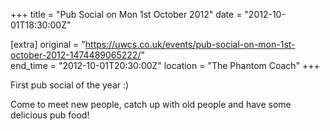 +++
title = "Pub Social on Mon 1st October 2012"
date = "2012-10-01T18:30:00Z"

[extra]
original = "https://uwcs.co.uk/events/pub-social-on-mon-1st-october-2012-1474489065222/"    
end_time = "2012-10-01T20:30:00Z"
location = "The Phantom Coach"
+++

First pub social of the year :)

Come to meet new people, catch up with old people and have some delicious pub food\!

